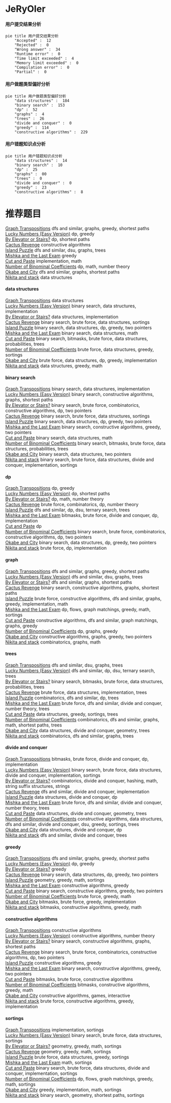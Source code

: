 # JeRyOIer
<!-- tabs:start -->
#### **用户提交结果分析**

```mermaid
pie title 用户提交结果分析
    "Accepted" :  12
    "Rejected" :  0
    "Wrong answer" :  34
    "Runtime error" :  0
    "Time limit exceeded" :  4
    "Memory limit exceeded" :  0
    "Compilation error" :  0
    "Partial" :  0
```
#### **用户做题类型偏好分析**

```mermaid
pie title 用户做题类型偏好分析
    "data structures" :  184
    "binary search" :  153
    "dp" :  52
    "graphs" :  4
    "trees" :  26
    "divide and conquer" :  0
    "greedy" :  114
    "constructive algorithms" :  229
```
#### **用户错题知识点分析**

```mermaid
pie title 用户错题知识点分析
    "data structures" :  14
    "binary search" :  10
    "dp" :  25
    "graphs" :  00
    "trees" :  0
    "divide and conquer" :  0
    "greedy" :  23
    "constructive algorithms" :  8
```
<!-- tabs:end -->
# 推荐题目
[Graph Transpositions](http://codeforces.com/problemset/problem/1442/C)		dfs and similar,
                        graphs,
                        greedy,
                        shortest paths		  
[Lucky Numbers (Easy Version)](http://codeforces.com/problemset/problem/1428/G1)		dp,
                        greedy		  
[By Elevator or Stairs?](http://codeforces.com/problemset/problem/1249/E)		dp,
                        shortest paths		  
[Cactus Revenge](http://codeforces.com/problemset/problem/1267/C)		constructive algorithms		  
[Island Puzzle](http://codeforces.com/problemset/problem/627/F)		dfs and similar,
                        dsu,
                        graphs,
                        trees		  
[Mishka and the Last Exam](http://codeforces.com/problemset/problem/1093/C)		greedy		  
[Cut and Paste](https://codeforces.com/contest/1281/problem/C)		implementation,
                        math		  
[Number of Binominal Coefficients](http://codeforces.com/problemset/problem/582/D)		dp,
                        math,
                        number theory		  
[Okabe and City](http://codeforces.com/problemset/problem/821/D)		dfs and similar,
                        graphs,
                        shortest paths		  
[Nikita and stack](https://codeforces.com/contest/759/problem/C)		data structures		  
<!-- tabs:start -->
#### **data structures**
[Graph Transpositions](https://codeforces.com/contest/759/problem/C)		data structures		  
[Lucky Numbers (Easy Version)](http://codeforces.com/problemset/problem/527/C)		binary search,
                        data structures,
                        implementation		  
[By Elevator or Stairs?](http://codeforces.com/problemset/problem/1100/B)		data structures,
                        implementation		  
[Cactus Revenge](https://codeforces.com/contest/1199/problem/D)		binary search,
                        brute force,
                        data structures,
                        sortings		  
[Island Puzzle](http://codeforces.com/problemset/problem/1492/C)		binary search,
                        data structures,
                        dp,
                        greedy,
                        two pointers		  
[Mishka and the Last Exam](http://codeforces.com/problemset/problem/1490/G)		binary search,
                        data structures,
                        math		  
[Cut and Paste](http://codeforces.com/problemset/problem/1479/D)		binary search,
                        bitmasks,
                        brute force,
                        data structures,
                        probabilities,
                        trees		  
[Number of Binominal Coefficients](http://codeforces.com/problemset/problem/1497/A)		brute force,
                        data structures,
                        greedy,
                        sortings		  
[Okabe and City](http://codeforces.com/problemset/problem/1491/C)		brute force,
                        data structures,
                        dp,
                        greedy,
                        implementation		  
[Nikita and stack](http://codeforces.com/problemset/problem/1492/B)		data structures,
                        greedy,
                        math		  
#### **binary search**
[Graph Transpositions](http://codeforces.com/problemset/problem/527/C)		binary search,
                        data structures,
                        implementation		  
[Lucky Numbers (Easy Version)](http://codeforces.com/problemset/problem/715/B)		binary search,
                        constructive algorithms,
                        graphs,
                        shortest paths		  
[By Elevator or Stairs?](http://codeforces.com/problemset/problem/1366/E)		binary search,
                        brute force,
                        combinatorics,
                        constructive algorithms,
                        dp,
                        two pointers		  
[Cactus Revenge](https://codeforces.com/contest/1199/problem/D)		binary search,
                        brute force,
                        data structures,
                        sortings		  
[Island Puzzle](http://codeforces.com/problemset/problem/1492/C)		binary search,
                        data structures,
                        dp,
                        greedy,
                        two pointers		  
[Mishka and the Last Exam](http://codeforces.com/problemset/problem/1463/D)		binary search,
                        constructive algorithms,
                        greedy,
                        two pointers		  
[Cut and Paste](http://codeforces.com/problemset/problem/1490/G)		binary search,
                        data structures,
                        math		  
[Number of Binominal Coefficients](http://codeforces.com/problemset/problem/1479/D)		binary search,
                        bitmasks,
                        brute force,
                        data structures,
                        probabilities,
                        trees		  
[Okabe and City](http://codeforces.com/problemset/problem/1436/E)		binary search,
                        data structures,
                        two pointers		  
[Nikita and stack](http://codeforces.com/problemset/problem/1461/D)		binary search,
                        brute force,
                        data structures,
                        divide and conquer,
                        implementation,
                        sortings		  
#### **dp**
[Graph Transpositions](http://codeforces.com/problemset/problem/1428/G1)		dp,
                        greedy		  
[Lucky Numbers (Easy Version)](http://codeforces.com/problemset/problem/1249/E)		dp,
                        shortest paths		  
[By Elevator or Stairs?](http://codeforces.com/problemset/problem/582/D)		dp,
                        math,
                        number theory		  
[Cactus Revenge](http://codeforces.com/problemset/problem/757/E)		brute force,
                        combinatorics,
                        dp,
                        number theory		  
[Island Puzzle](http://codeforces.com/problemset/problem/455/C)		dfs and similar,
                        dp,
                        dsu,
                        ternary search,
                        trees		  
[Mishka and the Last Exam](http://codeforces.com/problemset/problem/1385/D)		bitmasks,
                        brute force,
                        divide and conquer,
                        dp,
                        implementation		  
[Cut and Paste](https://codeforces.com/contest/1382/problem/D)		dp		  
[Number of Binominal Coefficients](http://codeforces.com/problemset/problem/1366/E)		binary search,
                        brute force,
                        combinatorics,
                        constructive algorithms,
                        dp,
                        two pointers		  
[Okabe and City](http://codeforces.com/problemset/problem/1492/C)		binary search,
                        data structures,
                        dp,
                        greedy,
                        two pointers		  
[Nikita and stack](https://codeforces.com/contest/1457/problem/C)		brute force,
                        dp,
                        implementation		  
#### **graph**
[Graph Transpositions](http://codeforces.com/problemset/problem/1442/C)		dfs and similar,
                        graphs,
                        greedy,
                        shortest paths		  
[Lucky Numbers (Easy Version)](http://codeforces.com/problemset/problem/627/F)		dfs and similar,
                        dsu,
                        graphs,
                        trees		  
[By Elevator or Stairs?](http://codeforces.com/problemset/problem/821/D)		dfs and similar,
                        graphs,
                        shortest paths		  
[Cactus Revenge](http://codeforces.com/problemset/problem/715/B)		binary search,
                        constructive algorithms,
                        graphs,
                        shortest paths		  
[Island Puzzle](http://codeforces.com/problemset/problem/1487/C)		brute force,
                        constructive algorithms,
                        dfs and similar,
                        graphs,
                        greedy,
                        implementation,
                        math		  
[Mishka and the Last Exam](http://codeforces.com/problemset/problem/1437/C)		dp,
                        flows,
                        graph matchings,
                        greedy,
                        math,
                        sortings		  
[Cut and Paste](http://codeforces.com/problemset/problem/1470/D)		constructive algorithms,
                        dfs and similar,
                        graph matchings,
                        graphs,
                        greedy		  
[Number of Binominal Coefficients](http://codeforces.com/problemset/problem/1476/C)		dp,
                        graphs,
                        greedy		  
[Okabe and City](http://codeforces.com/problemset/problem/1304/D)		constructive algorithms,
                        graphs,
                        greedy,
                        two pointers		  
[Nikita and stack](http://codeforces.com/problemset/problem/1475/C)		combinatorics,
                        graphs,
                        math		  
#### **trees**
[Graph Transpositions](http://codeforces.com/problemset/problem/627/F)		dfs and similar,
                        dsu,
                        graphs,
                        trees		  
[Lucky Numbers (Easy Version)](http://codeforces.com/problemset/problem/455/C)		dfs and similar,
                        dp,
                        dsu,
                        ternary search,
                        trees		  
[By Elevator or Stairs?](http://codeforces.com/problemset/problem/1479/D)		binary search,
                        bitmasks,
                        brute force,
                        data structures,
                        probabilities,
                        trees		  
[Cactus Revenge](http://codeforces.com/problemset/problem/1511/C)		brute force,
                        data structures,
                        implementation,
                        trees		  
[Island Puzzle](http://codeforces.com/problemset/problem/1499/F)		combinatorics,
                        dfs and similar,
                        dp,
                        trees		  
[Mishka and the Last Exam](http://codeforces.com/problemset/problem/1491/E)		brute force,
                        dfs and similar,
                        divide and conquer,
                        number theory,
                        trees		  
[Cut and Paste](http://codeforces.com/problemset/problem/1466/D)		data structures,
                        greedy,
                        sortings,
                        trees		  
[Number of Binominal Coefficients](http://codeforces.com/problemset/problem/1495/D)		combinatorics,
                        dfs and similar,
                        graphs,
                        math,
                        shortest paths,
                        trees		  
[Okabe and City](http://codeforces.com/problemset/problem/1303/G)		data structures,
                        divide and conquer,
                        geometry,
                        trees		  
[Nikita and stack](http://codeforces.com/problemset/problem/1454/E)		combinatorics,
                        dfs and similar,
                        graphs,
                        trees		  
#### **divide and conquer**
[Graph Transpositions](http://codeforces.com/problemset/problem/1385/D)		bitmasks,
                        brute force,
                        divide and conquer,
                        dp,
                        implementation		  
[Lucky Numbers (Easy Version)](http://codeforces.com/problemset/problem/1461/D)		binary search,
                        brute force,
                        data structures,
                        divide and conquer,
                        implementation,
                        sortings		  
[By Elevator or Stairs?](http://codeforces.com/problemset/problem/1466/G)		combinatorics,
                        divide and conquer,
                        hashing,
                        math,
                        string suffix structures,
                        strings		  
[Cactus Revenge](http://codeforces.com/problemset/problem/1490/D)		dfs and similar,
                        divide and conquer,
                        implementation		  
[Island Puzzle](https://codeforces.com/contest/1483/problem/C)		data structures,
                        divide and conquer,
                        dp		  
[Mishka and the Last Exam](http://codeforces.com/problemset/problem/1491/E)		brute force,
                        dfs and similar,
                        divide and conquer,
                        number theory,
                        trees		  
[Cut and Paste](http://codeforces.com/problemset/problem/1303/G)		data structures,
                        divide and conquer,
                        geometry,
                        trees		  
[Number of Binominal Coefficients](http://codeforces.com/problemset/problem/1494/D)		constructive algorithms,
                        data structures,
                        dfs and similar,
                        divide and conquer,
                        dsu,
                        greedy,
                        sortings,
                        trees		  
[Okabe and City](http://codeforces.com/problemset/problem/1482/E)		data structures,
                        divide and conquer,
                        dp		  
[Nikita and stack](http://codeforces.com/problemset/problem/566/C)		dfs and similar,
                        divide and conquer,
                        trees		  
#### **greedy**
[Graph Transpositions](http://codeforces.com/problemset/problem/1442/C)		dfs and similar,
                        graphs,
                        greedy,
                        shortest paths		  
[Lucky Numbers (Easy Version)](http://codeforces.com/problemset/problem/1428/G1)		dp,
                        greedy		  
[By Elevator or Stairs?](http://codeforces.com/problemset/problem/1093/C)		greedy		  
[Cactus Revenge](http://codeforces.com/problemset/problem/1492/C)		binary search,
                        data structures,
                        dp,
                        greedy,
                        two pointers		  
[Island Puzzle](https://codeforces.com/contest/1496/problem/C)		geometry,
                        greedy,
                        math,
                        sortings		  
[Mishka and the Last Exam](http://codeforces.com/problemset/problem/1493/A)		constructive algorithms,
                        greedy		  
[Cut and Paste](http://codeforces.com/problemset/problem/1463/D)		binary search,
                        constructive algorithms,
                        greedy,
                        two pointers		  
[Number of Binominal Coefficients](http://codeforces.com/problemset/problem/1462/C)		brute force,
                        greedy,
                        math		  
[Okabe and City](http://codeforces.com/problemset/problem/1494/B)		bitmasks,
                        brute force,
                        greedy,
                        implementation		  
[Nikita and stack](http://codeforces.com/problemset/problem/1492/D)		bitmasks,
                        constructive algorithms,
                        greedy,
                        math		  
#### **constructive algorithms**
[Graph Transpositions](http://codeforces.com/problemset/problem/1267/C)		constructive algorithms		  
[Lucky Numbers (Easy Version)](http://codeforces.com/problemset/problem/1174/C)		constructive algorithms,
                        number theory		  
[By Elevator or Stairs?](http://codeforces.com/problemset/problem/715/B)		binary search,
                        constructive algorithms,
                        graphs,
                        shortest paths		  
[Cactus Revenge](http://codeforces.com/problemset/problem/1366/E)		binary search,
                        brute force,
                        combinatorics,
                        constructive algorithms,
                        dp,
                        two pointers		  
[Island Puzzle](http://codeforces.com/problemset/problem/1493/A)		constructive algorithms,
                        greedy		  
[Mishka and the Last Exam](http://codeforces.com/problemset/problem/1463/D)		binary search,
                        constructive algorithms,
                        greedy,
                        two pointers		  
[Cut and Paste](https://codeforces.com/contest/1456/problem/B)		bitmasks,
                        brute force,
                        constructive algorithms		  
[Number of Binominal Coefficients](http://codeforces.com/problemset/problem/1492/D)		bitmasks,
                        constructive algorithms,
                        greedy,
                        math		  
[Okabe and City](https://codeforces.com/contest/1504/problem/D)		constructive algorithms,
                        games,
                        interactive		  
[Nikita and stack](https://codeforces.com/contest/1483/problem/A)		brute force,
                        constructive algorithms,
                        greedy,
                        implementation		  
#### **sortings**
[Graph Transpositions](http://codeforces.com/problemset/problem/1088/B)		implementation,
                        sortings		  
[Lucky Numbers (Easy Version)](https://codeforces.com/contest/1199/problem/D)		binary search,
                        brute force,
                        data structures,
                        sortings		  
[By Elevator or Stairs?](https://codeforces.com/contest/1496/problem/C)		geometry,
                        greedy,
                        math,
                        sortings		  
[Cactus Revenge](http://codeforces.com/problemset/problem/1495/A)		geometry,
                        greedy,
                        math,
                        sortings		  
[Island Puzzle](http://codeforces.com/problemset/problem/1497/A)		brute force,
                        data structures,
                        greedy,
                        sortings		  
[Mishka and the Last Exam](http://codeforces.com/problemset/problem/1427/A)		math,
                        sortings		  
[Cut and Paste](http://codeforces.com/problemset/problem/1461/D)		binary search,
                        brute force,
                        data structures,
                        divide and conquer,
                        implementation,
                        sortings		  
[Number of Binominal Coefficients](http://codeforces.com/problemset/problem/1437/C)		dp,
                        flows,
                        graph matchings,
                        greedy,
                        math,
                        sortings		  
[Okabe and City](http://codeforces.com/problemset/problem/1473/A)		greedy,
                        implementation,
                        math,
                        sortings		  
[Nikita and stack](http://codeforces.com/problemset/problem/1486/B)		binary search,
                        geometry,
                        shortest paths,
                        sortings		  
<!-- tabs:end -->
